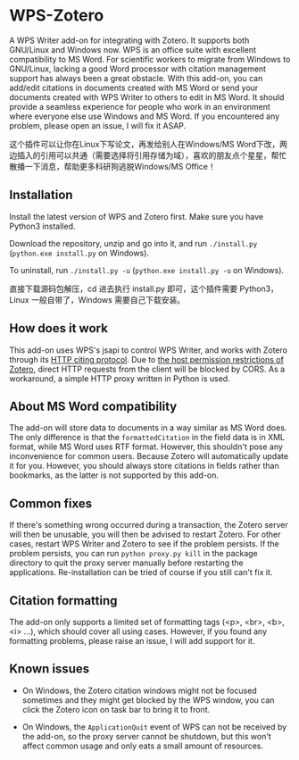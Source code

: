 # WPS-Zotero

A WPS Writer add-on for integrating with Zotero. It supports both GNU/Linux and Windows now. WPS is an office suite with excellent compatibility to MS Word. For scientific workers to migrate from Windows to GNU/Linux, lacking a good Word processor with citation management support has always been a great obstacle. With this add-on, you can add/edit citations in documents created with MS Word or send your documents created with WPS Writer to others to edit in MS Word. It should provide a seamless experience for people who work in an environment where everyone else use Windows and MS Word. If you encountered any problem, please open an issue, I will fix it ASAP.

这个插件可以让你在Linux下写论文，再发给别人在Windows/MS Word下改，两边插入的引用可以共通（需要选择将引用存储为域），喜欢的朋友点个星星，帮忙散播一下消息，帮助更多科研狗逃脱Windows/MS Office！

## Installation

Install the latest version of WPS and Zotero first. Make sure you have Python3 installed.

Download the repository, unzip and go into it, and run `./install.py` (`python.exe install.py` on Windows).

To uninstall, run `./install.py -u` (`python.exe install.py -u` on Windows).

直接下载源码包解压，cd 进去执行 install.py 即可，这个插件需要 Python3，Linux 一般自带了，Windows 需要自己下载安装。

## How does it work

This add-on uses WPS's jsapi to control WPS Writer, and works with Zotero through its [HTTP citing protocol](https://www.zotero.org/support/dev/client_coding/http_integration_protocol). Due to [the host permission restrictions of Zotero](https://groups.google.com/g/zotero-dev/c/MjWzJxaVoSs), direct HTTP requests from the client will be blocked by CORS. As a workaround, a simple HTTP proxy written in Python is used.

## About MS Word compatibility

The add-on will store data to documents in a way similar as MS Word does. The only difference is that the `formattedCitation` in the field data is in XML format, while MS Word uses RTF format. However, this shouldn't pose any inconvenience for common users. Because Zotero will automatically update it for you. However, you should always store citations in fields rather than bookmarks, as the latter is not supported by this add-on.

## Common fixes

If there's something wrong occurred during a transaction, the Zotero server will then be unusable, you will then be advised to restart Zotero. For other cases, restart WPS Writer and Zotero to see if the problem persists. If the problem persists, you can run `python proxy.py kill` in the package directory to quit the proxy server manually before restarting the applications. Re-installation can be tried of course if you still can't fix it.

## Citation formatting

The add-on only supports a limited set of formatting tags (\<p\>, \<br\>, \<b\>, \<i\> ...), which should cover all using cases. However, if you found any formatting problems, please raise an issue, I will add support for it.

## Known issues

- On Windows, the Zotero citation windows might not be focused sometimes and they might get blocked by the WPS window, you can click the Zotero icon on task bar to bring it to front.

- On Windows, the `ApplicationQuit` event of WPS can not be received by the add-on, so the proxy server cannot be shutdown, but this won't affect common usage and only eats a small amount of resources.
